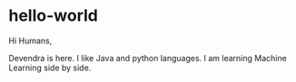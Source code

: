 # hello-world

Hi Humans,

Devendra is here. I like Java and python languages. I am learning Machine Learning side by side.

